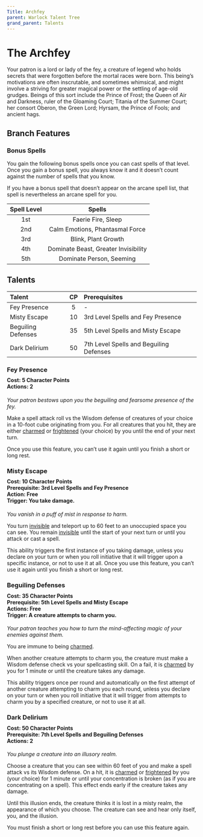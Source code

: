 ```yaml
---
Title: Archfey
parent: Warlock Talent Tree
grand_parent: Talents
---
```

 
# The Archfey
Your patron is a lord or lady of the fey, a creature of legend who holds secrets that were forgotten before the mortal races were born. This being’s motivations are often inscrutable, and sometimes whimsical, and might involve a striving for greater magical power or the settling of age-old grudges. Beings of this sort include the Prince of Frost; the Queen of Air and Darkness, ruler of the Gloaming Court; Titania of the Summer Court; her consort Oberon, the Green Lord; Hyrsam, the Prince of Fools; and ancient hags.

## Branch Features

### Bonus Spells
You gain the following bonus spells once you can cast spells of that level. Once you gain a bonus spell, you always know it and it doesn’t count against the number of spells that you know.

If you have a bonus spell that doesn’t appear on the arcane spell list, that spell is nevertheless an arcane spell for you.

| Spell Level | Spells |
|:-----------:|:------:|
| 1st | Faerie Fire, Sleep |
| 2nd | Calm Emotions, Phantasmal Force |
| 3rd | Blink, Plant Growth |
| 4th | Dominate Beast, Greater Invisibility |
| 5th | Dominate Person, Seeming |

## Talents
 
| Talent | CP | Prerequisites |
|:-------|:--:|:--------------|
| Fey Presence       | 5  | - |
| Misty Escape       | 10 | 3rd Level Spells and Fey Presence |
| Beguiling Defenses | 35 | 5th Level Spells and Misty Escape |
| Dark Delirium      | 50 | 7th Level Spells and Beguiling Defenses |

###  Fey Presence

<div style="margin-top:-10px;"></div>
 
#### **Cost:** 5 Character Points<br>**Actions:** 2
*Your patron bestows upon you the beguiling and fearsome presence of the fey.*

Make a spell attack roll vs the Wisdom defense of creatures of your choice in a 10-foot cube originating from you. For all creatures that you hit, they are either [charmed]() or [frightened]() (your choice) by you until the end of your next turn.

Once you use this feature, you can’t use it again until you finish a short or long rest.

### Misty Escape

<div style="margin-top:-10px;"></div>

#### **Cost:** 10 Character Points<br>**Prerequisite:** 3rd Level Spells and Fey Presence<br>**Action:** Free<br>**Trigger:** You take damage.
*You vanish in a puff of mist in response to harm.*

You turn [invisible]() and teleport up to 60 feet to an unoccupied space you can see. You remain [invisible]() until the start of your next turn or until you attack or cast a spell.

This ability triggers the first instance of you taking damage, unless you declare on your turn or when you roll initiative that it will trigger upon a specific instance, or not to use it at all. Once you use this feature, you can’t use it again until you finish a short or long rest.

###  Beguiling Defenses
 
<div style="margin-top:-10px;"></div>

#### **Cost:** 35 Character Points<br>**Prerequisite:** 5th Level Spells and Misty Escape<br>**Actions:** Free<br>**Trigger:** A creature attempts to charm you.
*Your patron teaches you how to turn the mind-affecting magic of your enemies against them.*

You are immune to being [charmed]().

When another creature attempts to charm you, the creature must make a Wisdom defense check vs your spellcasting skill. On a fail, it is [charmed]() by you for 1 minute or until the creature takes any damage.

This ability triggers once per round and automatically on the first attempt of another creature attempting to charm you each round, unless you declare on your turn or when you roll initiative that it will trigger from attempts to charm you by a specified creature, or not to use it at all.


### Dark Delirium

<div style="margin-top:-10px;"></div>
 
#### **Cost:** 50 Character Points<br>**Prerequisite:** 7th Level Spells and Beguiling Defenses<br>**Actions:** 2
*You plunge a creature into an illusory realm.*

Choose a creature that you can see within 60 feet of you and make a spell attack vs its Wisdom defense. On a hit, it is [charmed]() or [frightened]() by you (your choice) for 1 minute or until your concentration is broken (as if you are concentrating on a spell). This effect ends early if the creature takes any damage.

Until this illusion ends, the creature thinks it is lost in a misty realm, the appearance of which you choose. The creature can see and hear only itself, you, and the illusion.

You must finish a short or long rest before you can use this feature again.
